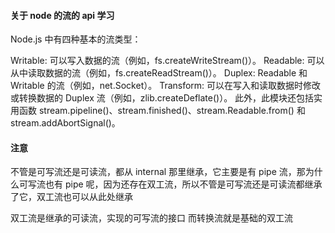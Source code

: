 #### 关于 node 的流的 api 学习

Node.js 中有四种基本的流类型：

Writable: 可以写入数据的流（例如，fs.createWriteStream()）。
Readable: 可以从中读取数据的流（例如，fs.createReadStream()）。
Duplex: Readable 和 Writable 的流（例如，net.Socket）。
Transform: 可以在写入和读取数据时修改或转换数据的 Duplex 流（例如，zlib.createDeflate()）。
此外，此模块还包括实用函数 stream.pipeline()、stream.finished()、stream.Readable.from() 和 stream.addAbortSignal()。

#### 注意

不管是可写流还是可读流，都从 internal 那里继承，它主要是有 pipe 流，那为什么可写流也有 pipe 呢，因为还存在双工流，所以不管是可写流还是可读流都继承了它，双工流也可以从此处继承

双工流是继承的可读流，实现的可写流的接口
而转换流就是基础的双工流
